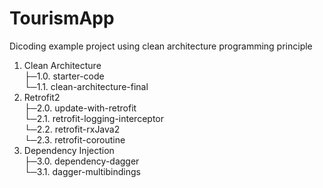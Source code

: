 # TourismApp
Dicoding example project using clean architecture programming principle

1. Clean Architecture\
├─1.0. starter-code\
└─1.1. clean-architecture-final
2. Retrofit2\
├─2.0. update-with-retrofit\
└─2.1. retrofit-logging-interceptor\
└─2.2. retrofit-rxJava2\
└─2.3. retrofit-coroutine
3. Dependency Injection\
├─3.0. dependency-dagger\
└─3.1. dagger-multibindings
